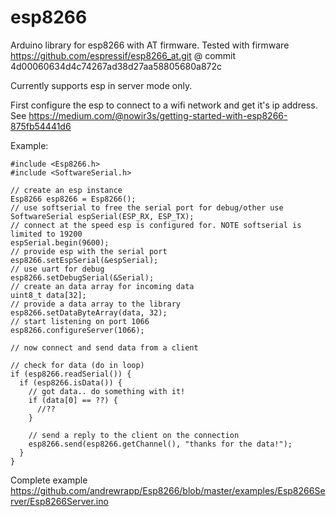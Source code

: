 # esp8266
Arduino library for esp8266 with AT firmware. Tested with firmware https://github.com/espressif/esp8266_at.git @ commit 4d00060634d4c74267ad38d27aa58805680a872c

Currently supports esp in server mode only.

First configure the esp to connect to a wifi network and get it's ip address. See https://medium.com/@nowir3s/getting-started-with-esp8266-875fb54441d6

Example:

```
#include <Esp8266.h>
#include <SoftwareSerial.h>

// create an esp instance
Esp8266 esp8266 = Esp8266();
// use softserial to free the serial port for debug/other use
SoftwareSerial espSerial(ESP_RX, ESP_TX);
// connect at the speed esp is configured for. NOTE softserial is limited to 19200
espSerial.begin(9600);
// provide esp with the serial port
esp8266.setEspSerial(&espSerial);  
// use uart for debug
esp8266.setDebugSerial(&Serial);
// create an data array for incoming data
uint8_t data[32];
// provide a data array to the library
esp8266.setDataByteArray(data, 32);
// start listening on port 1066
esp8266.configureServer(1066);

// now connect and send data from a client

// check for data (do in loop)
if (esp8266.readSerial()) {
  if (esp8266.isData()) {  
    // got data.. do something with it!
    if (data[0] == ??) {
      //??
    }
    
    // send a reply to the client on the connection
    esp8266.send(esp8266.getChannel(), "thanks for the data!");
  }
}
```

Complete example https://github.com/andrewrapp/Esp8266/blob/master/examples/Esp8266Server/Esp8266Server.ino






